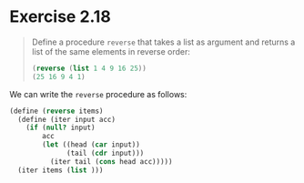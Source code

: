 # Exercise 2.18

> Define a procedure `reverse` that takes a list as argument and returns a list of the same elements in reverse order:
> ```scheme
> (reverse (list 1 4 9 16 25))
> (25 16 9 4 1)
> ```



We can write the `reverse` procedure as follows:
```scheme
(define (reverse items)
  (define (iter input acc)
    (if (null? input)
        acc
        (let ((head (car input))
              (tail (cdr input)))
          (iter tail (cons head acc)))))
  (iter items (list )))
```
